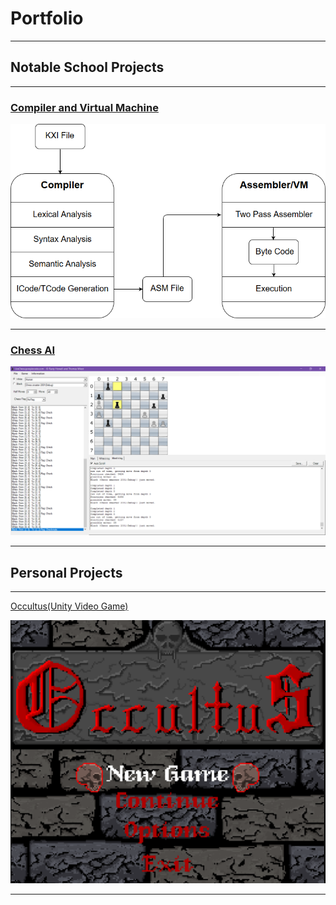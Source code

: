 # Portfolio

---

## Notable School Projects

---

### [Compiler and Virtual Machine](/compiler)

[<img src="img/compilerThumb.png?raw=true">](/compiler)

---

### [Chess AI](/chess)

[<img src="img/chessThumb.png?raw=true">](/chess)

---

## Personal Projects

---

[Occultus(Unity Video Game)](/occultus)

[<img src="img/occTitle.png?raw=true">](/occultus)

---

